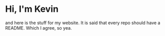 # Hi, I'm Kevin

and here is the stuff for my website. It is said that every repo should have a README. Which I agree, so yea. 
